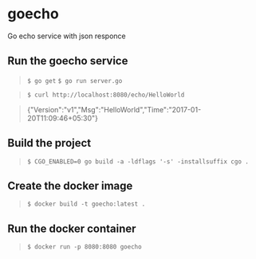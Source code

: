 # goecho
Go echo service with json responce

## Run the goecho service
> `$ go get`
> `$ go run server.go`

> `$ curl http://localhost:8080/echo/HelloWorld`
 
> {"Version":"v1","Msg":"HelloWorld","Time":"2017-01-20T11:09:46+05:30"} 


## Build the project
> `$ CGO_ENABLED=0 go build -a -ldflags '-s' -installsuffix cgo .`


## Create the docker image
> `$ docker build -t goecho:latest .`


## Run the docker container
> `$ docker run -p 8080:8080 goecho`


